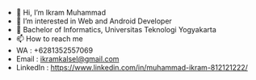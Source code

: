 - 👋 Hi, I’m Ikram Muhammad
- 👀 I’m interested in Web and Android Developer
- 🌱 Bachelor of Informatics, Universitas Teknologi Yogyakarta
- 📫 How to reach me
- WA     : +6281352557069
- Email  : ikramkalsel@gmail.com
- LinkedIn : https://www.linkedin.com/in/muhammad-ikram-812121222/

<!---
Ikrammm1/Ikrammm1 is a ✨ special ✨ repository because its `README.md` (this file) appears on your GitHub profile.
You can click the Preview link to take a look at your changes.
--->
